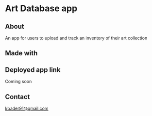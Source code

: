 # Art Database app

## About
An app for users to upload and track an inventory of their art collection

## Made with

## Deployed app link
Coming soon

## Contact
kbader91@gmail.com
